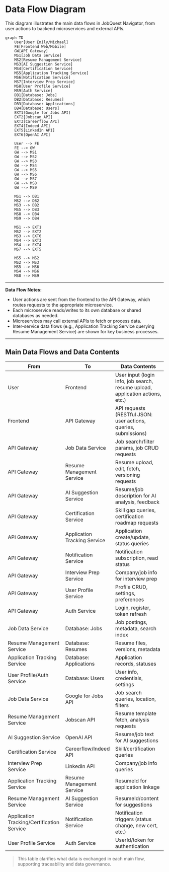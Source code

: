 # Data Flow Diagram

This diagram illustrates the main data flows in JobQuest Navigator, from user actions to backend microservices and external APIs.

```mermaid
graph TD
    User[User Emily/Michael]
    FE[Frontend Web/Mobile]
    GW[API Gateway]
    MS1[Job Data Service]
    MS2[Resume Management Service]
    MS3[AI Suggestion Service]
    MS4[Certification Service]
    MS5[Application Tracking Service]
    MS6[Notification Service]
    MS7[Interview Prep Service]
    MS8[User Profile Service]
    MS9[Auth Service]
    DB1[Database: Jobs]
    DB2[Database: Resumes]
    DB3[Database: Applications]
    DB4[Database: Users]
    EXT1[Google for Jobs API]
    EXT2[Jobscan API]
    EXT3[Careerflow API]
    EXT4[Indeed API]
    EXT5[LinkedIn API]
    EXT6[OpenAI API]

    User --> FE
    FE --> GW
    GW --> MS1
    GW --> MS2
    GW --> MS3
    GW --> MS4
    GW --> MS5
    GW --> MS6
    GW --> MS7
    GW --> MS8
    GW --> MS9

    MS1 --> DB1
    MS2 --> DB2
    MS3 --> DB2
    MS5 --> DB3
    MS8 --> DB4
    MS9 --> DB4

    MS1 --> EXT1
    MS2 --> EXT2
    MS3 --> EXT6
    MS4 --> EXT3
    MS4 --> EXT4
    MS7 --> EXT5

    MS5 --> MS2
    MS2 --> MS3
    MS5 --> MS6
    MS4 --> MS6
    MS8 --> MS9
```

---

**Data Flow Notes:**
- User actions are sent from the frontend to the API Gateway, which routes requests to the appropriate microservice.
- Each microservice reads/writes to its own database or shared databases as needed.
- Microservices may call external APIs to fetch or process data.
- Inter-service data flows (e.g., Application Tracking Service querying Resume Management Service) are shown for key business processes.

---

## Main Data Flows and Data Contents

| From | To | Data Contents |
|------|----|---------------|
| User | Frontend | User input (login info, job search, resume upload, application actions, etc.) |
| Frontend | API Gateway | API requests (RESTful JSON: user actions, queries, submissions) |
| API Gateway | Job Data Service | Job search/filter params, job CRUD requests |
| API Gateway | Resume Management Service | Resume upload, edit, fetch, versioning requests |
| API Gateway | AI Suggestion Service | Resume/job description for AI analysis, feedback |
| API Gateway | Certification Service | Skill gap queries, certification roadmap requests |
| API Gateway | Application Tracking Service | Application create/update, status queries |
| API Gateway | Notification Service | Notification subscription, read status |
| API Gateway | Interview Prep Service | Company/job info for interview prep |
| API Gateway | User Profile Service | Profile CRUD, settings, preferences |
| API Gateway | Auth Service | Login, register, token refresh |
| Job Data Service | Database: Jobs | Job postings, metadata, search index |
| Resume Management Service | Database: Resumes | Resume files, versions, metadata |
| Application Tracking Service | Database: Applications | Application records, statuses |
| User Profile/Auth Service | Database: Users | User info, credentials, settings |
| Job Data Service | Google for Jobs API | Job search queries, location, filters |
| Resume Management Service | Jobscan API | Resume template fetch, analysis requests |
| AI Suggestion Service | OpenAI API | Resume/job text for AI suggestions |
| Certification Service | Careerflow/Indeed API | Skill/certification queries |
| Interview Prep Service | LinkedIn API | Company/job info queries |
| Application Tracking Service | Resume Management Service | ResumeId for application linkage |
| Resume Management Service | AI Suggestion Service | ResumeId/content for suggestions |
| Application Tracking/Certification Service | Notification Service | Notification triggers (status change, new cert, etc.) |
| User Profile Service | Auth Service | UserId/token for authentication |

> This table clarifies what data is exchanged in each main flow, supporting traceability and data governance.
